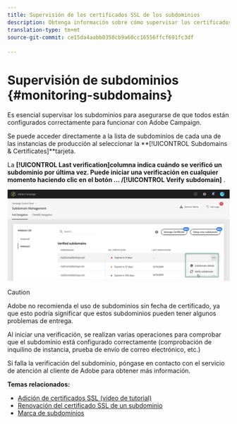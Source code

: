 ```yaml
---
title: Supervisión de los certificados SSL de los subdominios
description: Obtenga información sobre cómo supervisar los certificados SSL de los subdominios
translation-type: tm+mt
source-git-commit: ce15da4aabb0350cb9a60cc16556ffcf691fc3df

---
```



# Supervisión de subdominios {#monitoring-subdomains}

Es esencial supervisar los subdominios para asegurarse de que todos están configurados correctamente para funcionar con Adobe Campaign.

Se puede acceder directamente a la lista de subdominios de cada una de las instancias de producción al seleccionar la **[!UICONTROL Subdomains & Certificates]**tarjeta.

La **[!UICONTROL Last verification]**columna indica cuándo se verificó un subdominio por última vez.** Puede iniciar una verificación en cualquier momento haciendo clic en el botón **... /**[!UICONTROL Verify subdomain]** .

![](assets/subdomain_verification.png)

>[!CAUTION]
>
>Adobe no recomienda el uso de subdominios sin fecha de certificado, ya que esto podría significar que estos subdominios pueden tener algunos problemas de entrega.

Al iniciar una verificación, se realizan varias operaciones para comprobar que el subdominio está configurado correctamente (comprobación de inquilino de instancia, prueba de envío de correo electrónico, etc.)

Si falla la verificación del subdominio, póngase en contacto con el servicio de atención al cliente de Adobe para obtener más información.

**Temas relacionados:**

* [Adición de certificados SSL (vídeo de tutorial)](https://docs.adobe.com/content/help/en/campaign-learn/campaign-standard-tutorials/administrating/control-panel/adding-ssl-certificates.html)
* [Renovación del certificado SSL de un subdominio](../../subdomains-certificates/using/renewing-subdomain-certificate.md)
* [Marca de subdominios](../../subdomains-certificates/using/subdomains-branding.md)

